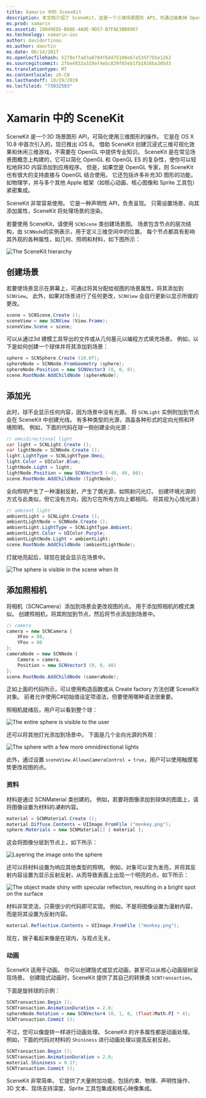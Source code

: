 ```yaml
---
title: Xamarin 中的 SceneKit
description: 本文档介绍了 SceneKit，这是一个三维场景图形 API，可通过抽象掉 OpenGL 的复杂性来简化3D 图形的处理。
ms.prod: xamarin
ms.assetid: 19049ED5-B68E-4A0E-9D57-B7FAE3BB8987
ms.technology: xamarin-ios
author: davidortinau
ms.author: daortin
ms.date: 06/14/2017
ms.openlocfilehash: 5279effa83a8784f6d475188e67a535f7b5e1262
ms.sourcegitcommit: 2fbe4932a319af4ebc829f65eb1fb1816ba305d3
ms.translationtype: MT
ms.contentlocale: zh-CN
ms.lasthandoff: 10/29/2019
ms.locfileid: "73032503"
---
```

# <a name="scenekit-in-xamarinios"></a>Xamarin 中的 SceneKit

SceneKit 是一个3D 场景图形 API，可简化使用三维图形的操作。 它是在 OS X 10.8 中首次引入的，现已推出 iOS 8。 借助 SceneKit 创建沉浸式三维可视化效果和休闲三维游戏，不需要在 OpenGL 中提供专业知识。 SceneKit 是在常见场景图概念上构建的，它可以简化 OpenGL 和 OpenGL ES 的复杂性，使你可以轻松地将3D 内容添加到应用程序。 但是，如果您是 OpenGL 专家，则 SceneKit 也有很大的支持直接与 OpenGL 结合使用。 它还包括许多补充3D 图形的功能，如物理学，并与多个其他 Apple 框架（如核心动画、核心图像和 Sprite 工具包）紧密集成。

SceneKit 非常容易使用。 它是一种声明性 API，负责呈现。 只需设置场景、向其添加属性，SceneKit 将处理场景的渲染。

若要使用 SceneKit，请使用 `SCNScene` 类创建场景图。 场景包含节点的层次结构，由 `SCNNode`的实例表示，用于定义三维空间中的位置。 每个节点都具有影响其外观的各种属性，如几何、照明和材料，如下图所示：

![](scenekit-images/image7.png "The SceneKit hierarchy")

## <a name="create-a-scene"></a>创建场景

若要使场景显示在屏幕上，可通过将其分配给视图的场景属性，将其添加到 `SCNView`。 此外，如果对场景进行了任何更改，`SCNView` 会自行更新以显示所做的更改。

```csharp
scene = SCNScene.Create ();
sceneView = new SCNView (View.Frame);
sceneView.Scene = scene;
```

可以从通过3d 建模工具导出的文件或从几何基元以编程方式填充场景。 例如，以下是如何创建一个球体并将其添加到场景：

```csharp
sphere = SCNSphere.Create (10.0f);
sphereNode = SCNNode.FromGeometry (sphere);
sphereNode.Position = new SCNVector3 (0, 0, 0);
scene.RootNode.AddChildNode (sphereNode);
```

## <a name="adding-light"></a>添加光

此时，球不会显示任何内容，因为场景中没有光源。 将 `SCNLight` 实例附加到节点会在 SceneKit 中创建光线。 有多种类型的光源，涵盖各种形式的定向光照和环境照明。 例如，下面的代码在球一侧创建全向光源：

```csharp
// omnidirectional light
var light = SCNLight.Create ();
var lightNode = SCNNode.Create ();
light.LightType = SCNLightType.Omni;
light.Color = UIColor.Blue;
lightNode.Light = light;
lightNode.Position = new SCNVector3 (-40, 40, 60);
scene.RootNode.AddChildNode (lightNode);
```

全向照明产生了一种漫射反射，产生了偶光源，如照射闪光灯。 创建环境光源的方式与此类似，但它没有方向，因为它在所有方向上都相同。 将其视为心情光源:)

```csharp
// ambient light
ambientLight = SCNLight.Create ();
ambientLightNode = SCNNode.Create ();
ambientLight.LightType = SCNLightType.Ambient;
ambientLight.Color = UIColor.Purple;
ambientLightNode.Light = ambientLight;
scene.RootNode.AddChildNode (ambientLightNode);
```

灯就地亮起后，球现在就会显示在场景中。

![](scenekit-images/image8.png "The sphere is visible in the scene when lit")

## <a name="adding-a-camera"></a>添加照相机

将相机（SCNCamera）添加到场景会更改视图的点。 用于添加照相机的模式类似。 创建照相机，将其附加到节点，然后将节点添加到场景中。

```csharp
// camera
camera = new SCNCamera {
    XFov = 80,
    YFov = 80
};
cameraNode = new SCNNode {
    Camera = camera,
    Position = new SCNVector3 (0, 0, 40)
};
scene.RootNode.AddChildNode (cameraNode);
```

正如上面的代码所示，可以使用构造函数或从 Create factory 方法创建 SceneKit 对象。 前者允许使用C#初始值设定项语法，但要使用哪种语法很重要。

照相机就绪后，用户可以看到整个球：

![](scenekit-images/image9.png "The entire sphere is visible to the user")

还可以将其他灯光添加到场景中。 下面是几个全向光源的外观：

![](scenekit-images/image10.png "The sphere with a few more omnidirectional lights")

此外，通过设置 `sceneView.AllowsCameraControl = true`，用户可以使用触摸笔势更改视图的点。

### <a name="materials"></a>资料

材料是通过 SCNMaterial 类创建的。 例如，若要将图像添加到球体的图面上，请将图像设置为材料的*漫射*内容。

```csharp
material = SCNMaterial.Create ();
material.Diffuse.Contents = UIImage.FromFile ("monkey.png");
sphere.Materials = new SCNMaterial[] { material };
```

这会将图像分层到节点上，如下所示：

![](scenekit-images/image11.png "Layering the image onto the sphere")

还可以将材料设置为响应其他类型的照明。 例如，对象可以变为发亮，并将其反射内容设置为显示反射反射，从而导致表面上出现一个明亮的点，如下所示：

![](scenekit-images/image12.png "The object made shiny with specular reflection, resulting in a bright spot on the surface")

材料非常灵活，只需很少的代码即可实现。 例如，不是将图像设置为漫射内容，而是将其设置为反射内容。

```csharp
material.Reflective.Contents = UIImage.FromFile ("monkey.png");
```

现在，猴子看起来像是在球内，与观点无关。

### <a name="animation"></a>动画

SceneKit 适用于动画。 你可以创建隐式或显式动画，甚至可以从核心动画层树呈现场景。 创建隐式动画时，SceneKit 提供了其自己的转换类 `SCNTransaction`。

下面是旋转球的示例：

```csharp
SCNTransaction.Begin ();
SCNTransaction.AnimationDuration = 2.0;
sphereNode.Rotation = new SCNVector4 (0, 1, 0, (float)Math.PI * 4);
SCNTransaction.Commit ();
```

不过，您可以像旋转一样进行动画处理。 SceneKit 的许多属性都是动画处理。 例如，下面的代码对材料的 `Shininess` 进行动画处理以提高反射反射。

```csharp
SCNTransaction.Begin ();
SCNTransaction.AnimationDuration = 2.0;
material.Shininess = 0.1f;
SCNTransaction.Commit ();
```

SceneKit 非常简单。 它提供了大量附加功能，包括约束、物理、声明性操作、3D 文本、现场支持深度、Sprite 工具包集成和核心映像集成。
